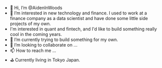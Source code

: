 - 👋 Hi, I’m @AidenInWoods
- 👀 I’m interested in new technology and finance. I used to work at a finance company as a data scientist and have done some little side projects of my own.
- I'm interested in quant and fintech, and I'd like to build something really cool in the coming years.
- 🌱 I’m currently trying to build something for my own.
- 💞️ I’m looking to collaborate on ...
- 📫 How to reach me ...
- ⛳ Currently living in Tokyo Japan.

<!---
AidenInWoods/AidenInWoods is a ✨ special ✨ repository because its `README.md` (this file) appears on your GitHub profile.
You can click the Preview link to take a look at your changes.
--->
